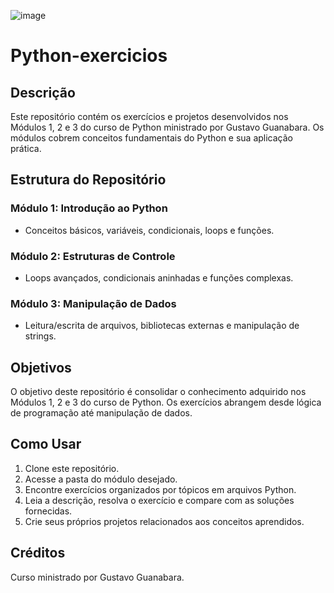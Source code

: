 ![image](https://github.com/Brunitinhaaa/Python-exercicios/assets/104976135/766c8e40-9f86-49f9-9625-e2571e2c339a)

# Python-exercicios

## Descrição

Este repositório contém os exercícios e projetos desenvolvidos nos Módulos 1, 2 e 3 do curso de Python ministrado por Gustavo Guanabara. Os módulos cobrem conceitos fundamentais do Python e sua aplicação prática.

## Estrutura do Repositório

### Módulo 1: Introdução ao Python
- Conceitos básicos, variáveis, condicionais, loops e funções.

### Módulo 2: Estruturas de Controle
- Loops avançados, condicionais aninhadas e funções complexas.

### Módulo 3: Manipulação de Dados
- Leitura/escrita de arquivos, bibliotecas externas e manipulação de strings.

## Objetivos

O objetivo deste repositório é consolidar o conhecimento adquirido nos Módulos 1, 2 e 3 do curso de Python. Os exercícios abrangem desde lógica de programação até manipulação de dados.

## Como Usar

1. Clone este repositório.
2. Acesse a pasta do módulo desejado.
3. Encontre exercícios organizados por tópicos em arquivos Python.
4. Leia a descrição, resolva o exercício e compare com as soluções fornecidas.
5. Crie seus próprios projetos relacionados aos conceitos aprendidos.

## Créditos

Curso ministrado por Gustavo Guanabara.
